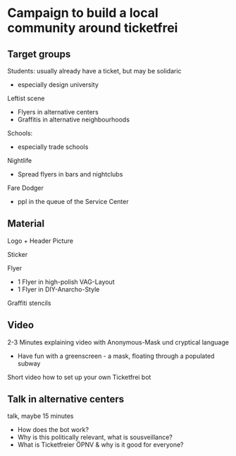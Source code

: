 # Campaign to build a local community around ticketfrei

## Target groups

Students: usually already have a ticket, but may be solidaric
* especially design university

Leftist scene
* Flyers in alternative centers
* Graffitis in alternative neighbourhoods

Schools: 
* especially trade schools

Nightlife
* Spread flyers in bars and nightclubs

Fare Dodger
* ppl in the queue of the Service Center

## Material

Logo + Header Picture

Sticker

Flyer
* 1 Flyer in high-polish VAG-Layout
* 1 Flyer in DIY-Anarcho-Style

Graffiti stencils

## Video

2-3 Minutes explaining video with Anonymous-Mask und cryptical language
* Have fun with a greenscreen - a mask, floating through a populated subway

Short video how to set up your own Ticketfrei bot

## Talk in alternative centers

talk, maybe 15 minutes
* How does the bot work?
* Why is this politically relevant, what is sousveillance?
* What is Ticketfreier ÖPNV & why is it good for everyone?
